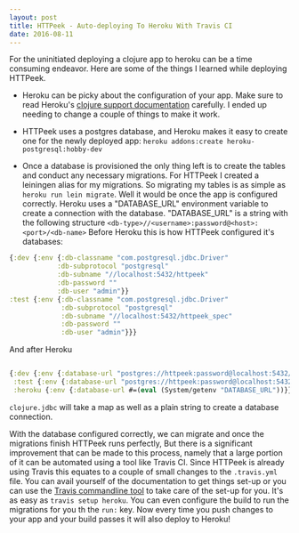 ```yaml
---
layout: post
title: HTTPeek - Auto-deploying To Heroku With Travis CI
date: 2016-08-11
---
```


For the uninitiated deploying a clojure app to heroku can be a time consuming endeavor. Here are some of the things I learned while deploying
HTTPeek.


  - Heroku can be picky about the configuration of your app. Make sure to read Heroku's [clojure support documentation](https://devcenter.heroku.com/articles/clojure-support)
    carefully. I ended up needing to change a couple of things to make it work.

  - HTTPeek uses a postgres database, and Heroku makes it easy to create one for the newly deployed app: `heroku addons:create heroku-postgresql:hobby-dev`

  - Once a database is provisioned the only thing left is to create the tables and conduct any necessary migrations. For
    HTTPeek I created a leiningen alias for my migrations. So migrating my tables is as simple as `heroku run lein migrate`.
    Well it would be once the app is configured correctly. Heroku uses a "DATABASE_URL" environment variable to create a
    connection with the database. "DATABASE_URL" is a string with the following structure `<db-type>//<username>:password@<host>:<port>/<db-name>`
    Before Heroku this is how HTTPeek configured it's databases:

```clojure
{:dev {:env {:db-classname "com.postgresql.jdbc.Driver"
            :db-subprotocol "postgresql"
            :db-subname "//localhost:5432/httpeek"
            :db-password ""
            :db-user "admin"}}
:test {:env {:db-classname "com.postgresql.jdbc.Driver"
             :db-subprotocol "postgresql"
             :db-subname "//localhost:5432/httpeek_spec"
             :db-password ""
             :db-user "admin"}}}
```

And after Heroku


```clojure

{:dev {:env {:database-url "postgres://httpeek:password@localhost:5432/httpeek"}}
 :test {:env {:database-url "postgres://httpeek:password@localhost:5432/httpeek_spec"}}
 :heroku {:env {:database-url #=(eval (System/getenv "DATABASE_URL"))}}}
```

`clojure.jdbc` will take a map as well as a plain string to create a database connection.


With the database configured correctly, we can migrate and once the migrations finish HTTPeek runs perfectly, But there is a
significant improvement that can be made to this process, namely that a large portion of it can be automated using a tool like
Travis CI. Since HTTPeek is already using Travis this equates to a couple of small changes to the `.travis.yml` file. You can avail
yourself of the documentation to get things set-up or you can use the [Travis commandline tool](https://github.com/travis-ci/travis.rb)
to take care of the set-up for you. It's as easy as `travis setup heroku`. You can even configure the build to run the migrations for you
th the `run:` key. Now every time you push changes to your app and your build passes it will also deploy to Heroku!
